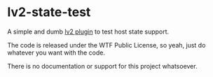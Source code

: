 # lv2-state-test

A simple and dumb [lv2 plugin](https://lv2plug.in/) to test host state support.

The code is released under the WTF Public License, so yeah, just do whatever you want with the code.

There is no documentation or support for this project whatsoever.
